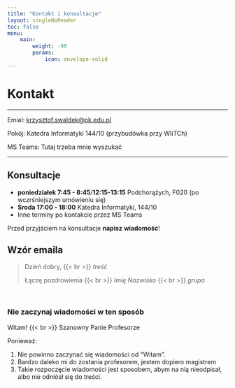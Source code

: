 ```yaml
---
title: "Kontakt i konsultacje"
layout: singleNoHeader
toc: false
menu:
    main: 
        weight: -90
        params:
            icon: envelope-solid
---
```


# Kontakt

---

Emial:   krzysztof.swaldek@pk.edu.pl

Pokój:   Katedra Informatyki 144/10 (przybudówka przy WIiTCh)

MS Teams:   Tutaj trzeba mnie wyszukać

---

## Konsultacje

* **poniedziałek 7:45 - 8:45**/**12:15-13:15** Podchorążych, F020 (po wczrśniejszym umówieniu się)
* **Środa 17:00 - 18:00** Katedra Informatyki, 144/10
* Inne terminy po kontakcie przez MS Teams

Przed przyjściem na konsultacje **napisz wiadomość**!


## Wzór emaila

> Dzień dobry, 
> {{< br >}}
> *treść*
> 
>
> Łączę pozdrowienia
> {{< br >}}
> *Imię Nazwisko*
> {{< br >}}
> *grupa*


 

### Nie zaczynaj wiadomości w ten sposób

Witam! {{< br >}}
Szanowny Panie Profesorze

Ponieważ:

1. Nie powinno zaczynać się wiadomości od "Witam".
2. Bardzo daleko mi do zostania profesorem, jestem dopiero magistrem
3. Takie rozpoczęcie wiadomości jest sposobem, abym na nią nieodpisał, albo nie odniósł się do treści.


 


